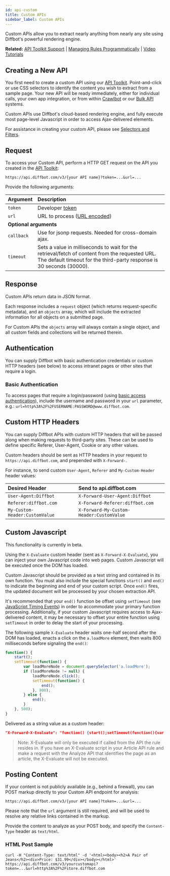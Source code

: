 ```yaml
---
id: api-custom
title: Custom APIs
sidebar_label: Custom APIs
---
```


Custom APIs allow you to extract nearly anything from nearly any site using Diffbot's powerful rendering engine.

<div class="info"><strong>Related:</strong> <a href="api-basics-custom" target="_blank">API Toolkit Support</a> | <a href="api-managing-rules-programmatically">Managing Rules Programmatically</a> | <a href="tutorials-custom-video">Video Tutorials</a></div>

## Creating a New API

You first need to create a custom API using our <a href="/dev/customize">API Toolkit</a>. Point-and-click or use CSS selectors to identify the content you wish to extract from a sample page. Your new API will be ready immediately, either for individual calls, your own app integration, or from within <a href="/dev/crawl">Crawlbot</a> or our <a href="/dev/bulk">Bulk API</a> systems.

Custom APIs use Diffbot's cloud-based rendering engine, and fully execute most page-level Javascript in order to access Ajax-delivered elements.

For assistance in creating your custom API, please see [Selectors and Filters](api-selectors-filters.md).

## Request

To access your Custom API, perform a HTTP GET request on the API you created in the <a href="/dev/customize">API Toolkit</a>:

```plaintext
https://api.diffbot.com/v3/{your API name}?token=...&url=...
```

Provide the following arguments:

| Argument | Description |
| :------- | :---------- |
| `token` | Developer [token](https://diffbot.com/pricing) |
| `url` | URL to process ([URL encoded](https://en.wikipedia.org/wiki/Percent-encoding)) </td></tr><td colspan="2">**Optional arguments**</td> |
| `callback` | Use for jsonp requests. Needed for cross-domain ajax. |
| `timeout` | Sets a value in milliseconds to wait for the retrieval/fetch of content from the requested URL. The default timeout for the third-party response is 30 seconds (30000). |

## Response

Custom APIs return data in JSON format.

Each response includes a `request` object (which returns request-specific metadata), and an `objects` array, which will include the extracted information for all objects on a submitted page.

For Custom APIs the `objects` array will always contain a single object, and all custom fields and collections will be returned therein.

## Authentication

You can supply Diffbot with basic authentication credentials or custom HTTP headers (see below) to access intranet pages or other sites that require a login.

### Basic Authentication

To access pages that require a login/password (using [basic access authentication](https://en.wikipedia.org/wiki/Basic_access_authentication)), include the username and password in your `url` parameter, e.g.: `url=http%3A%2F%2FUSERNAME:PASSWORD@www.diffbot.com`.

## Custom HTTP Headers

You can supply Diffbot APIs with custom HTTP headers that will be passed along when making requests to third-party sites. These can be used to define specific Referer, User-Agent, Cookie or any other values.

Custom headers should be sent as HTTP headers in your request to `https://api.diffbot.com`, and prepended with `X-Forward-`.

For instance, to send custom `User-Agent`, `Referer` and `My-Custom-Header` header values:

| Desired Header | Send to api.diffbot.com |
| :-- | :-- |
| `User-Agent:Diffbot` | `X-Forward-User-Agent:Diffbot` |
| `Referer:diffbot.com` | `X-Forward-Referer:diffbot.com` |
| `My-Custom-Header:CustomValue` | `X-Forward-My-Custom-Header:CustomValue` |

## Custom Javascript

<div class="alert">This functionality is currently in beta.</div>

Using the `X-Evaluate` custom header (sent as `X-Forward-X-Evaluate`), you can inject your own Javascript code into web pages. Custom Javascript will be executed once the DOM has loaded.

Custom Javascript should be provided as a text string and contained in its own function. You must also include the special functions `start()` and `end()` to indicate the beginning and end of your custom script. Once `end()` fires, the updated document will be processed by your chosen extraction API.

It's recommended that your `end()` function be offset using `setTimeout` (see [JavaScript Timing Events](https://www.w3schools.com/js/js_timing.asp)) in order to accommodate your primary function processing. Additionally, if your custom Javascript requires access to Ajax-delivered content, it may be necessary to offset your entire function using `setTimeout` in order to delay the start of your processing.

The following sample `X-Evaluate` header waits one-half second after the DOM has loaded, enacts a click on the `a.loadMore` element, then waits 800 milliseconds before signaling the `end()`:


```js
function() {
    start();
    setTimeout(function() {
        var loadMoreNode = document.querySelector('a.loadMore');
        if (loadMoreNode != null) {
            loadMoreNode.click();
            setTimeout(function() {
                end();
            }, 800);
        } else {
            end();
        }
    }, 500);
}
```

Delivered as a string value as a custom header:

```json
"X-Forward-X-Evaluate": "function() {start();setTimeout(function(){var loadMoreNode=document.querySelector('a.loadMore');if (loadMoreNode != null) {loadMoreNode.click();setTimeout(function(){end();}, 800);} else {end();}},500);}"
```

> Note: X-Evaluate will only be executed if called from the API the rule resides in. If you have an X-Evaluate script in your Article API rule and make a request with the Analyze API that identifies the page as an article, the X-Evaluate will not be executed.

## Posting Content

If your content is not publicly available (e.g., behind a firewall), you can POST markup directly to your Custom API endpoint for analysis:

```plaintext
https://api.diffbot.com/v3/{your API name}?token=...&url=...
```

Please note that the `url` argument is still required, and will be used to resolve any relative links contained in the markup.

Provide the content to analyze as your POST body, and specify the `Content-Type` header as `text/html`.

### HTML Post Sample

```plaintext
curl -H "Content-Type: text/html" -d '<html><body><h2>A Pair of Jeans</h2><div>Price: $31.99</div></body></html>' https://api.diffbot.com/v3/yourcustomapi?token=...&url=http%3A%2F%2Fstore.diffbot.com
```
